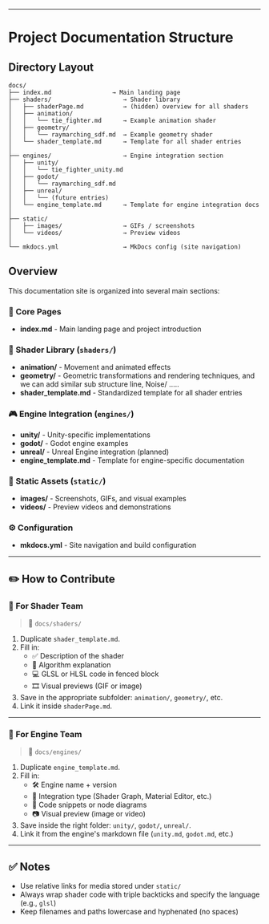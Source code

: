 
---
# Project Documentation Structure

## Directory Layout

```
docs/
├── index.md                 → Main landing page
├── shaders/                    → Shader library
│   ├── shaderPage.md           → (hidden) overview for all shaders
│   ├── animation/
│   │   └── tie_fighter.md      → Example animation shader
│   ├── geometry/
│   │   └── raymarching_sdf.md  → Example geometry shader
│   └── shader_template.md      → Template for all shader entries
│
├── engines/                    → Engine integration section
│   ├── unity/
│   │   └── tie_fighter_unity.md
│   ├── godot/
│   │   └── raymarching_sdf.md
│   ├── unreal/
│   │   └── (future entries)
│   └── engine_template.md      → Template for engine integration docs
│
├── static/
│   ├── images/                 → GIFs / screenshots
│   └── videos/                 → Preview videos
│
└── mkdocs.yml                  → MkDocs config (site navigation)
```

## Overview

This documentation site is organized into several main sections:

### 📄 Core Pages
- **index.md** - Main landing page and project introduction

### 🎨 Shader Library (`shaders/`)
- **animation/** - Movement and animated effects
- **geometry/** - Geometric transformations and rendering techniques, and we can add similar sub structure line, Noise/ .....
- **shader_template.md** - Standardized template for all shader entries

### 🎮 Engine Integration (`engines/`)
- **unity/** - Unity-specific implementations
- **godot/** - Godot engine examples
- **unreal/** - Unreal Engine integration (planned)
- **engine_template.md** - Template for engine-specific documentation

### 📁 Static Assets (`static/`)
- **images/** - Screenshots, GIFs, and visual examples
- **videos/** - Preview videos and demonstrations

### ⚙️ Configuration
- **mkdocs.yml** - Site navigation and build configuration
---

## ✏️ How to Contribute

### 🔷 For Shader Team

> 📁 `docs/shaders/`

1. Duplicate `shader_template.md`.
2. Fill in:
   - ✅ Description of the shader
   - 🧠 Algorithm explanation
   - 💻 GLSL or HLSL code in fenced block
   - 🎞️ Visual previews (GIF or image)
3. Save in the appropriate subfolder: `animation/`, `geometry/`, etc.
4. Link it inside `shaderPage.md`.

---

### 🧩 For Engine Team

> 📁 `docs/engines/`

1. Duplicate `engine_template.md`.
2. Fill in:
   - 🛠️ Engine name + version
   - 🧩 Integration type (Shader Graph, Material Editor, etc.)
   - 📜 Code snippets or node diagrams
   - 📷 Visual preview (image or video)
3. Save inside the right folder: `unity/`, `godot/`, `unreal/`.
4. Link it from the engine's markdown file (`unity.md`, `godot.md`, etc.)

---

## ✅ Notes

- Use relative links for media stored under `static/`
- Always wrap shader code with triple backticks and specify the language (e.g., `glsl`)
- Keep filenames and paths lowercase and hyphenated (no spaces)

